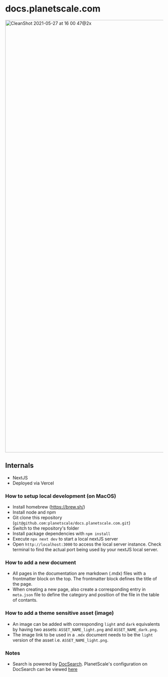 # docs.planetscale.com

<img width="1380" alt="CleanShot 2021-05-27 at 16 00 47@2x" src="https://user-images.githubusercontent.com/623670/120054072-a19f0700-bfe2-11eb-9de3-3afb03fe6866.png">

## Internals

- NextJS
- Deployed via Vercel

### How to setup local development (on MacOS)

- Install homebrew (https://brew.sh/)
- Install node and npm
- Git clone this repository (`git@github.com:planetscale/docs.planetscale.com.git`)
- Switch to the repository's folder
- Install package dependencies with `npm install`
- Execute `npx next dev` to start a local nextJS server
- Open `http://localhost:3000` to access the local server instance. Check terminal to find the actual port being used by your nextJS local server.

### How to add a new document

- All pages in the documentation are markdown (.mdx) files with a frontmatter block on the top. The frontmatter block defines the title of the page.
- When creating a new page, also create a corresponding entry in `meta.json` file to define the category and position of the file in the table of contants.

### How to add a theme sensitive asset (image)

- An image can be added with corresponding `light` and `dark` equivalents by having two assets: `ASSET_NAME_light.png` and `ASSET_NAME_dark.png`.
- The image link to be used in a `.mdx` document needs to be the `light` version of the asset i.e. `ASSET_NAME_light.png`.

### Notes

- Search is powered by [DocSearch](https://docsearch.algolia.com/). PlanetScale's configuration on DocSearch can be viewed [here](https://github.com/algolia/docsearch-configs/blob/master/configs/planetscale.json)

